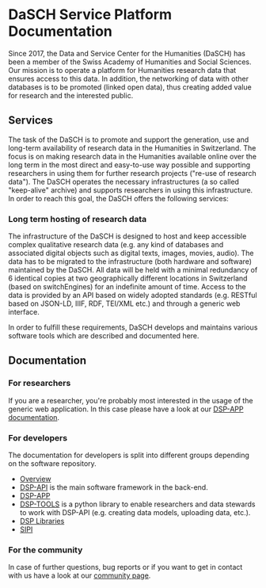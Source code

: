 # DaSCH Service Platform Documentation

Since 2017, the Data and Service Center for the Humanities (DaSCH) has been a member of the Swiss Academy of Humanities 
and Social Sciences. Our mission is to operate a platform for Humanities research data that ensures access to this data. 
In addition, the networking of data with other databases is to be promoted (linked open data), thus creating added value 
for research and the interested public.

## Services

The task of the DaSCH is to promote and support the generation, use and long-term availability of research data in the 
Humanities in Switzerland. The focus is on making research data in the Humanities available online over the long term in 
the most direct and easy-to-use way possible and supporting researchers in using them for further research projects 
("re-use of research data"). The DaSCH operates the necessary infrastructures (a so called "keep-alive" archive) and 
supports researchers in using this infrastructure. In order to reach this goal, the DaSCH offers the following services:

### Long term hosting of research data

The infrastructure of the DaSCH is designed to host and keep accessible complex qualitative research data (e.g. any kind 
of databases and associated digital objects such as digital texts, images, movies, audio). The data has to be migrated 
to the infrastructure (both hardware and software) maintained by the DaSCH. All data will be held with a minimal 
redundancy of 6 identical copies at two geographically different locations in Switzerland (based on switchEngines) for 
an indefinite amount of time. Access to the data is provided by an API based on widely adopted standards (e.g. RESTful 
based on JSON-LD, IIIF, RDF, TEI/XML etc.) and through a generic web interface.

In order to fulfill these requirements, DaSCH develops and maintains various software tools which are described and 
documented here.

## Documentation

### For researchers

If you are a researcher, you're probably most interested in the usage of the generic web application. In this case 
please have a look at our [DSP-APP documentation](DSP-APP/user-guide/).

### For developers

The documentation for developers is split into different groups depending on the software repository.

- [Overview](developers/getting-started.md)
- [DSP-API](DSP-API/05-internals/development/overview) is the main software framework in the back-end.
- [DSP-APP](DSP-APP/contribution/)
- [DSP-TOOLS](DSP-TOOLS/developers/) is a python library to enable researchers and data stewards to work with DSP-API (e.g. creating data models, uploading data, etc.).
- [DSP Libraries](developers/libraries.md)
- [SIPI](developers/sipi.md)

### For the community

In case of further questions, bug reports or if you want to get in contact with us have a look at our 
[community page](community/about-us.md).
